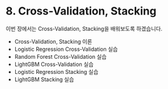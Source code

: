 # 8. Cross-Validation, Stacking

이번 장에서는 Cross-Validation, Stacking을 배워보도록 하겠습니다. 

- Cross-Validation, Stacking 이론
- Logistic Regression Cross-Validation 실습
- Random Forest Cross-Validation 실습
- LightGBM Cross-Validation 실습
- Logistic Regression Stacking 실습
- LightGBM Stacking 실습

